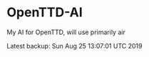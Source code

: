 # OpenTTD-AI
My AI for OpenTTD, will use primarily air

Latest backup: Sun Aug 25 13:07:01 UTC 2019
